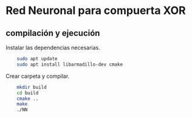 # Red Neuronal para compuerta XOR

## compilación y ejecución

Instalar las dependencias necesarias.

```bash
    sudo apt update
    sudo apt install libarmadillo-dev cmake
```

Crear carpeta y compilar.

```bash
    mkdir build
    cd build
    cmake ..
    make
    ./NN
```
